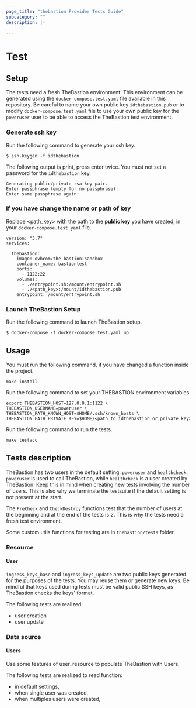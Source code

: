 ```yaml
---
page_title: "thebastion Provider Tests Guide"
subcategory: ""
description: |-
  
---
```

# Test

## Setup

The tests need a fresh TheBastion environment. This environment can be generated using the `docker-compose.test.yaml` file available in this repository. 
Be careful to name your own public key `idthebastion.pub` or to modify `docker-compose.test.yaml` file to use your own public key for the `poweruser` user to be able to access the TheBastion test environment.

### Generate ssh key

Run the following command to generate your ssh key.

```shell
$ ssh-keygen -f idthebastion
```

The following output is print, press enter twice. You must not set a password for the `idthebastion` key.

```shell
Generating public/private rsa key pair.
Enter passphrase (empty for no passphrase):
Enter same passphrase again:
```

### If you have change the name or path of key

Replace <path_key> with the path to the **public key** you have created, in your `docker-compose.test.yaml` file.

```docker-compose
version: "3.7"
services:

  thebastion:
    image: ovhcom/the-bastion:sandbox
    container_name: bastiontest
    ports:
      - 1122:22
    volumes:
      - ./entrypoint.sh:/mount/entrypoint.sh
      - ./<path_key>:/mount/idthebastion.pub
    entrypoint: /mount/entrypoint.sh
```

### Launch TheBastion Setup

Run the following command to launch TheBastion setup.

```shell
$ docker-compose -f docker-compose.test.yaml up
```

## Usage

You must run the following command, if you have changed a function inside the project. 
```shell
make install
```

Run the following command to set your THEBASTION environment variables
```shell
export THEBASTION_HOST=127.0.0.1:1122 \
THEBASTION_USERNAME=poweruser \
THEBASTION_PATH_KNOWN_HOST=$HOME/.ssh/known_hosts \
THEBASTION_PATH_PRIVATE_KEY=$HOME/<path_to_idthebastion_or_private_key>
```

Run the following command to run the tests. 
```shell
make testacc
``` 

## Tests description

TheBastion has two users in the default setting: `poweruser` and `healthcheck`.
`poweruser` is used to call TheBastion, while `healthcheck` is a user created by TheBastion.
Keep this in mind when creating new tests involving the number of users.
This is also why we terminate the testsuite if the default setting is not present at the start.

The `PreCheck` and `CheckDestroy` functions test that the number of users at the beginning and at the end of the tests is 2. This is why the tests need a fresh test environment.

Some custom utils functions for testing are in `thebastion/tests` folder. 

### Resource
#### User

`ingress_keys_base` and `ingress_keys_update` are two public keys generated for the purposes of the tests. You may reuse them or generate new keys.
Be mindful that keys used during tests must be valid public SSH keys, as TheBastion checks the keys' format.

The following tests are realized:
- user creation
- user update

### Data source
#### Users

Use some features of user_resource to populate TheBastion with Users.

The following tests are realized to read function:
- in default settings,
- when single user was created,
- when multiples users were created,
